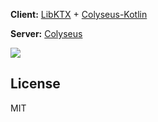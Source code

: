 **Client:** 
[LibKTX](https://libktx.github.io/) + [Colyseus-Kotlin](https://github.com/doorbash/colyseus-kotlin)

**Server:** 
[Colyseus](https://github.com/colyseus/colyseus)

<img src="https://github.com/doorbash/agar-io-ktx/blob/master/screenshot.png?raw=true" />

## License

MIT
